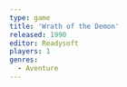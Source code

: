 ```yaml
---
type: game
title: 'Wrath of the Demon'
released: 1990
editor: Readysoft
players: 1
genres:
  - Aventure
---
```

